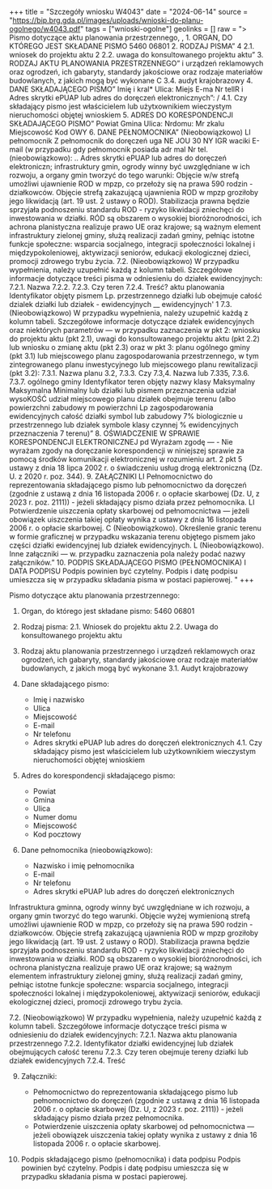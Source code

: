 +++
title = "Szczegóły wniosku W4043"
date = "2024-06-14"
source = "https://bip.brg.gda.pl/images/uploads/wnioski-do-planu-ogolnego/w4043.pdf"
tags = ["wnioski-ogolne"]
geolinks = []
raw = "> Pismo dotyczące aktu planowania przestrzennego, , 1. ORGAN, DO KTÓREGO JEST SKŁADANE PISMO 5460 06801  2. RODZAJ PISMA” 4 2.1. wniosek do projektu aktu 2 2.2. uwaga do konsultowanego projektu aktu” 3. RODZAJ AKTU PLANOWANIA PRZESTRZENNEGO” i urządzeń reklamowych oraz ogrodzeń, ich gabaryty, standardy jakościowe oraz rodzaje materiałów budowlanych, z jakich mogą być wykonane C 3.4. audyt krajobrazowy 4. DANE SKŁADAJĄCEGO PISMO” Imię i kral* Ulica: Miejs E-ma Nr tellR i Adres skrytki ePUAP lub adres do doręczeń elektronicznych”: / 4.1. Czy składający pismo jest właścicielem lub użytxownikiem wieczystym nieruchomości objętej wnioskiem 5. ADRES DO KORESPONDENCJI SKŁADAJĄCEGO PISMO” Powiat Gmina Ulica: Nrdomu: Mr zkalu Miejscowość Kod  OWY 6. DANE PEŁNOMOCNIKA” (Nieobowiązkowo) LI pełnomocnik Z pełnomocnik do doręczeń uga NE JOU 30 NY IGR waciki E-mail (w przypadku gdy pełnomocnik posiada adr mal Nr tel. (nieobowiązkowo): .. Adres skrytki ePUAP lub adres do doręczeń elektroniczn; infrastruktury gmin, ogrody winny być uwzględniane w ich rozwoju, a organy gmin tworzyć do tego warunki: Objęcie w/w strefą umożliwi ujawnienie ROD w mpzp, co przełoży się na prawa 590 rodzin - działkowców. Objęcie strefą zakazującą ujawnienia ROD w mpzp groziłoby jego likwidacją (art. 19 ust. 2 ustawy o ROD). Stabilizacja prawna będzie sprzyjała podnoszeniu standardu ROD - ryzyko likwidacji zniechęci do inwestowania w działki. RÓD są obszarem o wysokiej bioróżnorodności, ich achrona planistyczna realizuje prawo UE oraz krajowe; są ważnym element infrastruktury zielonej gminy, służą realizacji zadań gminy, pełniąc istotne funkcje społeczne: wsparcia socjalnego, integracji społeczności lokalnej i międzypokoleniowej, aktywizacji seniorów, edukacji ekologicznej dzieci, promocji zdrowego trybu życia. 7.2. (Nieobowiązkowo) W przypadku wypełnienia, należy uzupełnić każdą z kolumn tabeli. Szczegółowe informacje dotyczące treści pisma w odniesieniu do działek ewidencyjnych: 7.2.1. Nazwa 7.2.2. 7.2.3. Czy teren 7.2.4. Treść? aktu planowania Identyfikator objęty pismem Lp.  przestrzennego działki lub obejmuje całość dzialek działki lub działek - ewidencyjnych __ ewidencyjnych'  1 7.3. (Nieobowiązkowo) W przypadku wypełnienia, należy uzupełnić każdą z kolumn tabeli. Szczegółowe informacje dotyczące działek ewidencyjnych oraz niektórych parametrów — w przypadku zaznaczenia w pkt 2: wniosku do projektu aktu (pkt 2.1), uwagi do konsultowanego projektu aktu (pkt 2.2) lub wniosku o zmianę aktu (pkt 2.3) oraz w pkt 3: planu ogólnego gminy (pkt 3.1) lub miejscowego planu zagospodarowania przestrzennego, w tym zintegrowanego planu inwestycyjnego lub miejscowego planu rewitalizacji (pkt 3.2): 7.3.1. Nazwa planu 3.2, 7.3.3. Czy 7.3,4. Nazwa lub 7.335, 7.3.6. 7.3.7. ogólnego gminy Identyfikator teren objęty nazwy klasy Maksymalny Maksymalna Minimalny lub działki lub pismem przeznaczenia udział wysoKOŚĆ udział miejscowego planu działek obejmuje terenu (albo powierzchni zabudowy m powierzchni Lp zagospodarowania ewidencyjnych całość działki symbol lub zabudowy 7% biologicznie u przestrzennego lub działek symbole klasy czynnej % ewidencyjnych przeznaczenia  7 terenu)”   8. OŚWIADCZENIE W SPRAWIE KORESPONDENCJI ELEKTRONICZNEJ pd Wyrażam zgodę — - Nie wyrażam zgody na doręczanie korespondencji w niniejszej sprawie za pomocą środków komunikacji elektronicznej w rozumieniu art. 2 pkt 5 ustawy z dnia 18 lipca 2002 r. o świadczeniu usług drogą elektroniczną (Dz. U. z 2020 r. poz. 344). 9. ZAŁĄCZNIKI LI Pełnomocnictwo do reprezentowania składającego pismo lub pełnomocnictwo da doręczeń (zgodnie z ustawą z dnia 16 listopada 2006 r. o opłacie skarbowej (Dz. U, z 2023 r. poz. 2111)) - jeżeli składający pismo działa przez pełnomocnika. LI Potwierdzenie uiszczenia opłaty skarbowej od pełnomocnictwa — jeżeli obowiązek uiszczenia takiej opłaty wynika z ustawy z dnia 16 listopada 2006 r. o opłacie skarbowej. C  (Nieobowiązkowo). Określenie granic terenu w formie graficznej w przypadku wskazania terenu objętego pismem jako części działki ewidencyjnej lub działek ewidencyjnych. L  (Nieobowiązkowo). Inne załączniki — w. przypadku zaznaczenia pola należy podać nazwy załączników.” 10. PODPIS SKŁADAJĄCEGO PISMO (PEŁNOMOCNIKA) I DATA PODPISU Podpis powinien być czytelny. Podpis i datę podpisu umieszcza się w przypadku składania pisma w postaci papierowej. "
+++

Pismo dotyczące aktu planowania przestrzennego:

1. Organ, do którego jest składane pismo: 5460 06801
2. Rodzaj pisma:
   2.1. Wniosek do projektu aktu
   2.2. Uwaga do konsultowanego projektu aktu

3. Rodzaj aktu planowania przestrzennego i urządzeń reklamowych oraz ogrodzeń, ich gabaryty, standardy jakościowe oraz rodzaje materiałów budowlanych, z jakich mogą być wykonane
   3.1. Audyt krajobrazowy

4. Dane składającego pismo:
   - Imię i nazwisko
   - Ulica
   - Miejscowość
   - E-mail
   - Nr telefonu
   - Adres skrytki ePUAP lub adres do doręczeń elektronicznych
   4.1. Czy składający pismo jest właścicielem lub użytkownikiem wieczystym nieruchomości objętej wnioskiem

5. Adres do korespondencji składającego pismo:
   - Powiat
   - Gmina
   - Ulica
   - Numer domu
   - Miejscowość
   - Kod pocztowy

6. Dane pełnomocnika (nieobowiązkowo):
   - Nazwisko i imię pełnomocnika
   - E-mail
   - Nr telefonu
   - Adres skrytki ePUAP lub adres do doręczeń elektronicznych

Infrastruktura gminna, ogrody winny być uwzględniane w ich rozwoju, a organy gmin tworzyć do tego warunki. Objęcie wyżej wymienioną strefą umożliwi ujawnienie ROD w mpzp, co przełoży się na prawa 590 rodzin - działkowców. Objęcie strefą zakazującą ujawnienia ROD w mpzp groziłoby jego likwidacją (art. 19 ust. 2 ustawy o ROD). Stabilizacja prawna będzie sprzyjała podnoszeniu standardu ROD - ryzyko likwidacji zniechęci do inwestowania w działki. ROD są obszarem o wysokiej bioróżnorodności, ich ochrona planistyczna realizuje prawo UE oraz krajowe; są ważnym elementem infrastruktury zielonej gminy, służą realizacji zadań gminy, pełniąc istotne funkcje społeczne: wsparcia socjalnego, integracji społeczności lokalnej i międzypokoleniowej, aktywizacji seniorów, edukacji ekologicznej dzieci, promocji zdrowego trybu życia.

7.2. (Nieobowiązkowo) W przypadku wypełnienia, należy uzupełnić każdą z kolumn tabeli. Szczegółowe informacje dotyczące treści pisma w odniesieniu do działek ewidencyjnych:
   7.2.1. Nazwa aktu planowania przestrzennego
   7.2.2. Identyfikator działki ewidencyjnej lub działek obejmujących całość terenu
   7.2.3. Czy teren obejmuje tereny działki lub działek ewidencyjnych
   7.2.4. Treść

9. Załączniki:
   - Pełnomocnictwo do reprezentowania składającego pismo lub pełnomocnictwo do doręczeń (zgodnie z ustawą z dnia 16 listopada 2006 r. o opłacie skarbowej (Dz. U, z 2023 r. poz. 2111)) - jeżeli składający pismo działa przez pełnomocnika.
   - Potwierdzenie uiszczenia opłaty skarbowej od pełnomocnictwa — jeżeli obowiązek uiszczenia takiej opłaty wynika z ustawy z dnia 16 listopada 2006 r. o opłacie skarbowej.

10. Podpis składającego pismo (pełnomocnika) i data podpisu
Podpis powinien być czytelny. Podpis i datę podpisu umieszcza się w przypadku składania pisma w postaci papierowej.


